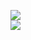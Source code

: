 [![](https://img.shields.io/badge/Made%20With-Github%20Spray-lightgrey.svg?style=for-the-badge&logo=github)](https://github.com/Annihil/github-spray#32691)  
[![](https://i.imgur.com/2DrTn0Z.gif)](https://github.com/Annihil/github-spray)